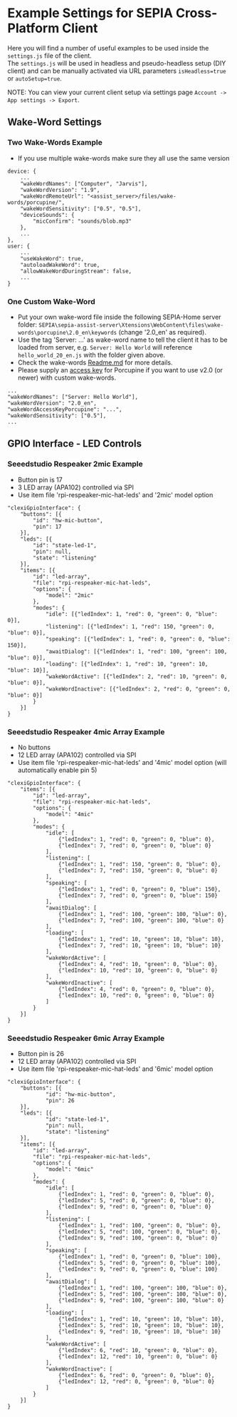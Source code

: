 # Example Settings for SEPIA Cross-Platform Client

Here you will find a number of useful examples to be used inside the `settings.js` file of the client.  
The `settings.js` will be used in headless and pseudo-headless setup (DIY client) and can be manually activated via URL parameters `isHeadless=true` or `autoSetup=true`.  
  
NOTE: You can view your current client setup via settings page `Account -> App settings -> Export`.

## Wake-Word Settings

### Two Wake-Words Example

- If you use multiple wake-words make sure they all use the same version

```
device: {
	...
	"wakeWordNames": ["Computer", "Jarvis"],
	"wakeWordVersion": "1.9",
	"wakeWordRemoteUrl": "<assist_server>/files/wake-words/porcupine/",
	"wakeWordSensitivity": ["0.5", "0.5"],
	"deviceSounds": {
		"micConfirm": "sounds/blob.mp3"
	},
	...
},
user: {
	...
	"useWakeWord": true,
	"autoloadWakeWord": true,
	"allowWakeWordDuringStream": false,
	...
}
```

### One Custom Wake-Word

- Put your own wake-word file inside the following SEPIA-Home server folder: `SEPIA\sepia-assist-server\Xtensions\WebContent\files\wake-words\porcupine\2.0_en\keywords` (change '2.0_en' as required).
- Use the tag 'Server: ...' as wake-word name to tell the client it has to be loaded from server, e.g. `Server: Hello World` will reference `hello_world_20_en.js` with the folder given above.
- Check the wake-words [Readme.md](www/xtensions/picovoice/README.md) for more details.
- Please supply an [access key](https://console.picovoice.ai/access_key) for Porcupine if you want to use v2.0 (or newer) with custom wake-words.

```
...
"wakeWordNames": ["Server: Hello World"],
"wakeWordVersion": "2.0_en",
"wakeWordAccessKeyPorcupine": "...",
"wakeWordSensitivity": ["0.5"],
...
```

## GPIO Interface - LED Controls

### Seeedstudio Respeaker 2mic Example

- Button pin is 17
- 3 LED array (APA102) controlled via SPI
- Use item file 'rpi-respeaker-mic-hat-leds' and '2mic' model option

```
"clexiGpioInterface": {
	"buttons": [{
		"id": "hw-mic-button",
		"pin": 17
	}],
	"leds": [{
		"id": "state-led-1",
		"pin": null,
		"state": "listening"
	}],
	"items": [{
		"id": "led-array",
		"file": "rpi-respeaker-mic-hat-leds",
		"options": {
			"model": "2mic"
		},
		"modes": {
			"idle": [{"ledIndex": 1, "red": 0, "green": 0, "blue": 0}],
			"listening": [{"ledIndex": 1, "red": 150, "green": 0, "blue": 0}],
			"speaking": [{"ledIndex": 1, "red": 0, "green": 0, "blue": 150}],
			"awaitDialog": [{"ledIndex": 1, "red": 100, "green": 100, "blue": 0}],
			"loading": [{"ledIndex": 1, "red": 10, "green": 10, "blue": 10}],
			"wakeWordActive": [{"ledIndex": 2, "red": 10, "green": 0, "blue": 0}],
			"wakeWordInactive": [{"ledIndex": 2, "red": 0, "green": 0, "blue": 0}]
		}
	}]
}
```

### Seeedstudio Respeaker 4mic Array Example

- No buttons
- 12 LED array (APA102) controlled via SPI
- Use item file 'rpi-respeaker-mic-hat-leds' and '4mic' model option (will automatically enable pin 5)

```
"clexiGpioInterface": {
	"items": [{
		"id": "led-array",
		"file": "rpi-respeaker-mic-hat-leds",
		"options": {
			"model": "4mic"
		},
		"modes": {
			"idle": [
				{"ledIndex": 1, "red": 0, "green": 0, "blue": 0},
				{"ledIndex": 7, "red": 0, "green": 0, "blue": 0}
			],
			"listening": [
				{"ledIndex": 1, "red": 150, "green": 0, "blue": 0},
				{"ledIndex": 7, "red": 150, "green": 0, "blue": 0}
			],
			"speaking": [
				{"ledIndex": 1, "red": 0, "green": 0, "blue": 150},
				{"ledIndex": 7, "red": 0, "green": 0, "blue": 150}
			],
			"awaitDialog": [
				{"ledIndex": 1, "red": 100, "green": 100, "blue": 0},
				{"ledIndex": 7, "red": 100, "green": 100, "blue": 0}
			],
			"loading": [
				{"ledIndex": 1, "red": 10, "green": 10, "blue": 10},
				{"ledIndex": 7, "red": 10, "green": 10, "blue": 10}
			],
			"wakeWordActive": [
				{"ledIndex": 4, "red": 10, "green": 0, "blue": 0},
				{"ledIndex": 10, "red": 10, "green": 0, "blue": 0}
			],
			"wakeWordInactive": [
				{"ledIndex": 4, "red": 0, "green": 0, "blue": 0},
				{"ledIndex": 10, "red": 0, "green": 0, "blue": 0}
			]
		}
	}]
}
```

### Seeedstudio Respeaker 6mic Array Example

- Button pin is 26
- 12 LED array (APA102) controlled via SPI
- Use item file 'rpi-respeaker-mic-hat-leds' and '6mic' model option

```
"clexiGpioInterface": {
	"buttons": [{
			"id": "hw-mic-button",
			"pin": 26
	}],
	"leds": [{
			"id": "state-led-1",
			"pin": null,
			"state": "listening"
	}],
	"items": [{
		"id": "led-array",
		"file": "rpi-respeaker-mic-hat-leds",
		"options": {
			"model": "6mic"
		},
		"modes": {
			"idle": [
				{"ledIndex": 1, "red": 0, "green": 0, "blue": 0},
				{"ledIndex": 5, "red": 0, "green": 0, "blue": 0},
				{"ledIndex": 9, "red": 0, "green": 0, "blue": 0}
			],
			"listening": [
				{"ledIndex": 1, "red": 100, "green": 0, "blue": 0},
				{"ledIndex": 5, "red": 100, "green": 0, "blue": 0},
				{"ledIndex": 9, "red": 100, "green": 0, "blue": 0}
			],
			"speaking": [
				{"ledIndex": 1, "red": 0, "green": 0, "blue": 100},
				{"ledIndex": 5, "red": 0, "green": 0, "blue": 100},
				{"ledIndex": 9, "red": 0, "green": 0, "blue": 100}
			],
			"awaitDialog": [
				{"ledIndex": 1, "red": 100, "green": 100, "blue": 0},
				{"ledIndex": 5, "red": 100, "green": 100, "blue": 0},
				{"ledIndex": 9, "red": 100, "green": 100, "blue": 0}
			],
			"loading": [
				{"ledIndex": 1, "red": 10, "green": 10, "blue": 10},
				{"ledIndex": 5, "red": 10, "green": 10, "blue": 10},
				{"ledIndex": 9, "red": 10, "green": 10, "blue": 10}
			],
			"wakeWordActive": [
				{"ledIndex": 6, "red": 10, "green": 0, "blue": 0},
				{"ledIndex": 12, "red": 10, "green": 0, "blue": 0}
			],
			"wakeWordInactive": [
				{"ledIndex": 6, "red": 0, "green": 0, "blue": 0},
				{"ledIndex": 12, "red": 0, "green": 0, "blue": 0}
			]
		}
	}]
}
```

